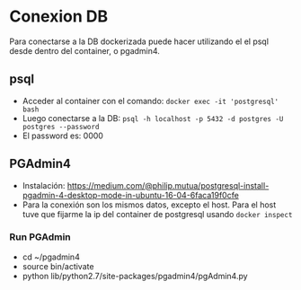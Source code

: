 # Conexion DB
Para conectarse a la DB dockerizada puede hacer utilizando el el psql desde dentro del container, o pgadmin4.

## psql
- Acceder al container con el comando: `docker exec -it 'postgresql' bash`
- Luego conectarse a la DB: `psql -h localhost -p 5432 -d postgres -U postgres --password`
- El password es: 0000

## PGAdmin4
- Instalación: https://medium.com/@philip.mutua/postgresql-install-pgadmin-4-desktop-mode-in-ubuntu-16-04-6faca19f0cfe
- Para la conexión son los mismos datos, excepto el host. Para el host tuve que fijarme la ip del container de postgresql usando `docker inspect`

### Run PGAdmin
- cd ~/pgadmin4
- source bin/activate
- python lib/python2.7/site-packages/pgadmin4/pgAdmin4.py

